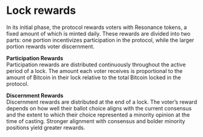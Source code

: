# Lock rewards

In its initial phase, the protocol rewards voters with Resonance tokens, a fixed amount of which is minted daily. These rewards are divided into two parts: one portion incentivizes participation in the protocol, while the larger portion rewards voter discernment.

**Participation Rewards**\
Participation rewards are distributed continuously throughout the active period of a lock. The amount each voter receives is proportional to the amount of Bitcoin in their lock relative to the total Bitcoin locked in the protocol.

**Discernment Rewards**\
Discernment rewards are distributed at the end of a lock. The voter’s reward depends on how well their ballot choice aligns with the current consensus and the extent to which their choice represented a minority opinion at the time of casting. Stronger alignment with consensus and bolder minority positions yield greater rewards.

